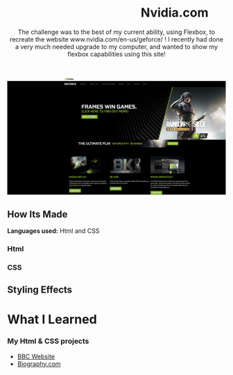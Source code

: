 # &emsp;&emsp;&emsp;&emsp;&emsp;&emsp;&emsp;&emsp;&emsp;&emsp;&emsp;Nvidia.com 

<p align="center">
  The challenge was to the best of my current ability, using Flexbox, to recreate the website www.nvidia.com/en-us/geforce/ ! I recently had done a very much needed upgrade to my computer, and wanted to show my flexbox capabilities using this site! 
</p>
&emsp;
<p align="center">
<img src="https://github.com/DashlinS/Nvidia/blob/master/images/github/preview.jpg" width="800">
</p>

## How Its Made

**Languages used:** Html and CSS

### Html

### CSS

## Styling Effects

# What I Learned

### My Html & CSS projects 
* [BBC Website](https://github.com/DashlinS/BBCWebsite)
* [Biography.com](https://github.com/DashlinS/biography.com)
